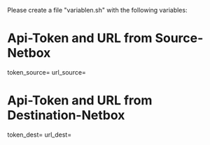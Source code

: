 Please create a file "variablen.sh" with the following variables:

# Api-Token and URL from Source-Netbox
token_source=
url_source=

# Api-Token and URL from Destination-Netbox
token_dest=
url_dest=